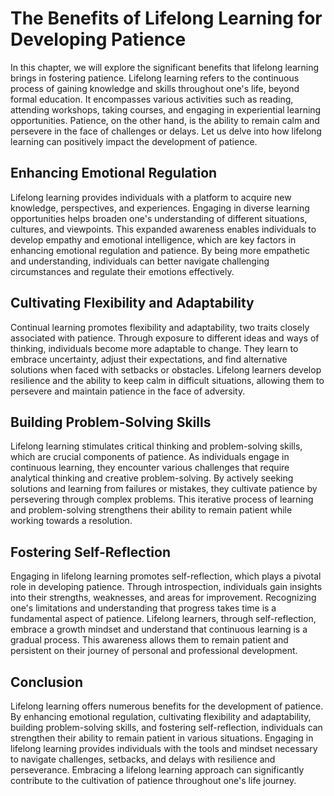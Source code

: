 The Benefits of Lifelong Learning for Developing Patience
==================================================================



In this chapter, we will explore the significant benefits that lifelong learning brings in fostering patience. Lifelong learning refers to the continuous process of gaining knowledge and skills throughout one's life, beyond formal education. It encompasses various activities such as reading, attending workshops, taking courses, and engaging in experiential learning opportunities. Patience, on the other hand, is the ability to remain calm and persevere in the face of challenges or delays. Let us delve into how lifelong learning can positively impact the development of patience.

Enhancing Emotional Regulation
------------------------------

Lifelong learning provides individuals with a platform to acquire new knowledge, perspectives, and experiences. Engaging in diverse learning opportunities helps broaden one's understanding of different situations, cultures, and viewpoints. This expanded awareness enables individuals to develop empathy and emotional intelligence, which are key factors in enhancing emotional regulation and patience. By being more empathetic and understanding, individuals can better navigate challenging circumstances and regulate their emotions effectively.

Cultivating Flexibility and Adaptability
----------------------------------------

Continual learning promotes flexibility and adaptability, two traits closely associated with patience. Through exposure to different ideas and ways of thinking, individuals become more adaptable to change. They learn to embrace uncertainty, adjust their expectations, and find alternative solutions when faced with setbacks or obstacles. Lifelong learners develop resilience and the ability to keep calm in difficult situations, allowing them to persevere and maintain patience in the face of adversity.

Building Problem-Solving Skills
-------------------------------

Lifelong learning stimulates critical thinking and problem-solving skills, which are crucial components of patience. As individuals engage in continuous learning, they encounter various challenges that require analytical thinking and creative problem-solving. By actively seeking solutions and learning from failures or mistakes, they cultivate patience by persevering through complex problems. This iterative process of learning and problem-solving strengthens their ability to remain patient while working towards a resolution.

Fostering Self-Reflection
-------------------------

Engaging in lifelong learning promotes self-reflection, which plays a pivotal role in developing patience. Through introspection, individuals gain insights into their strengths, weaknesses, and areas for improvement. Recognizing one's limitations and understanding that progress takes time is a fundamental aspect of patience. Lifelong learners, through self-reflection, embrace a growth mindset and understand that continuous learning is a gradual process. This awareness allows them to remain patient and persistent on their journey of personal and professional development.

Conclusion
----------

Lifelong learning offers numerous benefits for the development of patience. By enhancing emotional regulation, cultivating flexibility and adaptability, building problem-solving skills, and fostering self-reflection, individuals can strengthen their ability to remain patient in various situations. Engaging in lifelong learning provides individuals with the tools and mindset necessary to navigate challenges, setbacks, and delays with resilience and perseverance. Embracing a lifelong learning approach can significantly contribute to the cultivation of patience throughout one's life journey.
